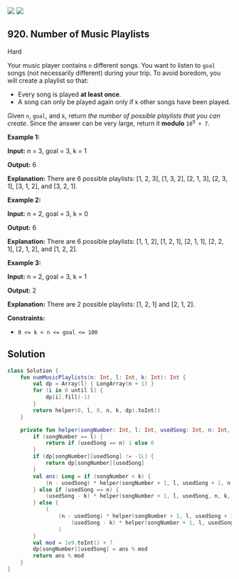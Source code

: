 [![](https://img.shields.io/github/stars/javadev/LeetCode-in-Kotlin?label=Stars&style=flat-square)](https://github.com/javadev/LeetCode-in-Kotlin)
[![](https://img.shields.io/github/forks/javadev/LeetCode-in-Kotlin?label=Fork%20me%20on%20GitHub%20&style=flat-square)](https://github.com/javadev/LeetCode-in-Kotlin/fork)

## 920\. Number of Music Playlists

Hard

Your music player contains `n` different songs. You want to listen to `goal` songs (not necessarily different) during your trip. To avoid boredom, you will create a playlist so that:

*   Every song is played **at least once**.
*   A song can only be played again only if `k` other songs have been played.

Given `n`, `goal`, and `k`, return _the number of possible playlists that you can create_. Since the answer can be very large, return it **modulo** <code>10<sup>9</sup> + 7</code>.

**Example 1:**

**Input:** n = 3, goal = 3, k = 1

**Output:** 6

**Explanation:** There are 6 possible playlists: [1, 2, 3], [1, 3, 2], [2, 1, 3], [2, 3, 1], [3, 1, 2], and [3, 2, 1].

**Example 2:**

**Input:** n = 2, goal = 3, k = 0

**Output:** 6

**Explanation:** There are 6 possible playlists: [1, 1, 2], [1, 2, 1], [2, 1, 1], [2, 2, 1], [2, 1, 2], and [1, 2, 2].

**Example 3:**

**Input:** n = 2, goal = 3, k = 1

**Output:** 2

**Explanation:** There are 2 possible playlists: [1, 2, 1] and [2, 1, 2].

**Constraints:**

*   `0 <= k < n <= goal <= 100`

## Solution

```kotlin
class Solution {
    fun numMusicPlaylists(n: Int, l: Int, k: Int): Int {
        val dp = Array(l) { LongArray(n + 1) }
        for (i in 0 until l) {
            dp[i].fill(-1)
        }
        return helper(0, l, 0, n, k, dp).toInt()
    }

    private fun helper(songNumber: Int, l: Int, usedSong: Int, n: Int, k: Int, dp: Array<LongArray>): Long {
        if (songNumber == l) {
            return if (usedSong == n) 1 else 0
        }
        if (dp[songNumber][usedSong] != -1L) {
            return dp[songNumber][usedSong]
        }
        val ans: Long = if (songNumber < k) {
            (n - usedSong) * helper(songNumber + 1, l, usedSong + 1, n, k, dp)
        } else if (usedSong == n) {
            (usedSong - k) * helper(songNumber + 1, l, usedSong, n, k, dp)
        } else {
            (
                (n - usedSong) * helper(songNumber + 1, l, usedSong + 1, n, k, dp) +
                    (usedSong - k) * helper(songNumber + 1, l, usedSong, n, k, dp)
                )
        }
        val mod = 1e9.toInt() + 7
        dp[songNumber][usedSong] = ans % mod
        return ans % mod
    }
}
```
